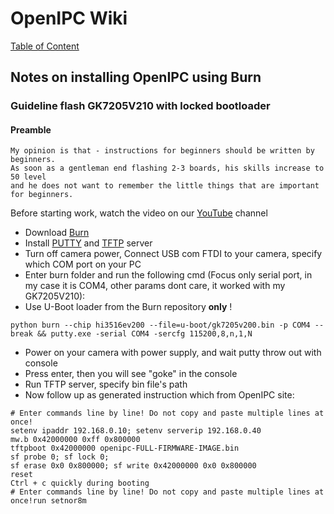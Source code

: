 # OpenIPC Wiki
[Table of Content](../README.md)

Notes on installing OpenIPC using Burn
--------------------------------------

### Guideline flash GK7205V210 with locked bootloader

#### Preamble

```
My opinion is that - instructions for beginners should be written by beginners.
As soon as a gentleman end flashing 2-3 boards, his skills increase to 50 level 
and he does not want to remember the little things that are important for beginners.
```

Before starting work, watch the video on our [YouTube](https://www.youtube.com/@openipc/playlists) channel

- Download [Burn](https://github.com/OpenIPC/burn)
- Install [PUTTY](https://www.chiark.greenend.org.uk/~sgtatham/putty/latest.html) and [TFTP](https://pjo2.github.io/tftpd64/) server
- Turn off camera power, Connect USB com FTDI to your camera, specify which COM port on your PC
- Enter burn folder and run the following cmd (Focus only serial port, in my case it is COM4, other params dont care, it worked with my GK7205V210):
- Use U-Boot loader from the Burn repository **only** !
```
python burn --chip hi3516ev200 --file=u-boot/gk7205v200.bin -p COM4 --break && putty.exe -serial COM4 -sercfg 115200,8,n,1,N
```
- Power on your camera with power supply, and wait putty throw out with console
- Press enter, then you will see "goke" in the console
- Run TFTP server, specify bin file's path
- Now follow up as generated instruction which from OpenIPC site:

```
# Enter commands line by line! Do not copy and paste multiple lines at once!
setenv ipaddr 192.168.0.10; setenv serverip 192.168.0.40
mw.b 0x42000000 0xff 0x800000
tftpboot 0x42000000 openipc-FULL-FIRMWARE-IMAGE.bin
sf probe 0; sf lock 0;
sf erase 0x0 0x800000; sf write 0x42000000 0x0 0x800000
reset
Ctrl + c quickly during booting
# Enter commands line by line! Do not copy and paste multiple lines at once!run setnor8m
```
